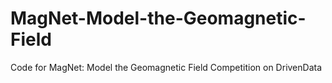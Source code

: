 # MagNet-Model-the-Geomagnetic-Field
Code for MagNet: Model the Geomagnetic Field Competition on DrivenData
